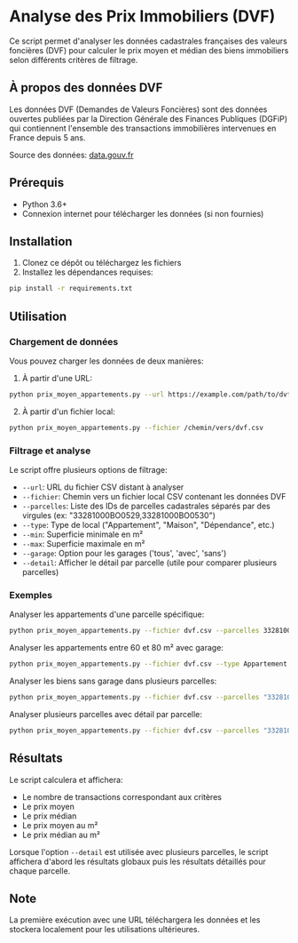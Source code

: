# Analyse des Prix Immobiliers (DVF)

Ce script permet d'analyser les données cadastrales françaises des valeurs foncières (DVF) pour calculer le prix moyen et médian des biens immobiliers selon différents critères de filtrage.

## À propos des données DVF

Les données DVF (Demandes de Valeurs Foncières) sont des données ouvertes publiées par la Direction Générale des Finances Publiques (DGFiP) qui contiennent l'ensemble des transactions immobilières intervenues en France depuis 5 ans.

Source des données: [data.gouv.fr](https://www.data.gouv.fr/fr/datasets/r/316795eb-a3fa-465d-b058-38ef8579da11)

## Prérequis

- Python 3.6+
- Connexion internet pour télécharger les données (si non fournies)

## Installation

1. Clonez ce dépôt ou téléchargez les fichiers
2. Installez les dépendances requises:

```bash
pip install -r requirements.txt
```

## Utilisation

### Chargement de données

Vous pouvez charger les données de deux manières:

1. À partir d'une URL:
```bash
python prix_moyen_appartements.py --url https://example.com/path/to/dvf.csv
```

2. À partir d'un fichier local:
```bash
python prix_moyen_appartements.py --fichier /chemin/vers/dvf.csv
```

### Filtrage et analyse

Le script offre plusieurs options de filtrage:

- `--url`: URL du fichier CSV distant à analyser
- `--fichier`: Chemin vers un fichier local CSV contenant les données DVF
- `--parcelles`: Liste des IDs de parcelles cadastrales séparés par des virgules (ex: "33281000BO0529,33281000BO0530")
- `--type`: Type de local ("Appartement", "Maison", "Dépendance", etc.)
- `--min`: Superficie minimale en m²
- `--max`: Superficie maximale en m²
- `--garage`: Option pour les garages ('tous', 'avec', 'sans')
- `--detail`: Afficher le détail par parcelle (utile pour comparer plusieurs parcelles)

### Exemples

Analyser les appartements d'une parcelle spécifique:
```bash
python prix_moyen_appartements.py --fichier dvf.csv --parcelles 33281000BO0529 --type Appartement
```

Analyser les appartements entre 60 et 80 m² avec garage:
```bash
python prix_moyen_appartements.py --fichier dvf.csv --type Appartement --min 60 --max 80 --garage avec
```

Analyser les biens sans garage dans plusieurs parcelles:
```bash
python prix_moyen_appartements.py --fichier dvf.csv --parcelles "33281000BO0529,33281000BO0530" --garage sans
```

Analyser plusieurs parcelles avec détail par parcelle:
```bash
python prix_moyen_appartements.py --fichier dvf.csv --parcelles "33281000BO0529,33281000BO0530" --type Appartement --detail
```

## Résultats

Le script calculera et affichera:
- Le nombre de transactions correspondant aux critères
- Le prix moyen
- Le prix médian
- Le prix moyen au m²
- Le prix médian au m²

Lorsque l'option `--detail` est utilisée avec plusieurs parcelles, le script affichera d'abord les résultats globaux puis les résultats détaillés pour chaque parcelle.

## Note

La première exécution avec une URL téléchargera les données et les stockera localement pour les utilisations ultérieures. 